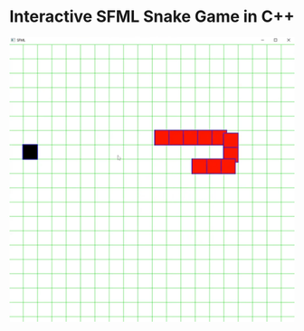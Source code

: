 # Interactive SFML Snake Game in C++

![Image](https://raw.githubusercontent.com/hasan-reis/SnakeGame-Cpp/refs/heads/main/screenshots/Screenshot%202024-10-14%20132901.png?token=GHSAT0AAAAAACYDDFTNMABAJG7WPIEHN2EQZYM7D7A)
